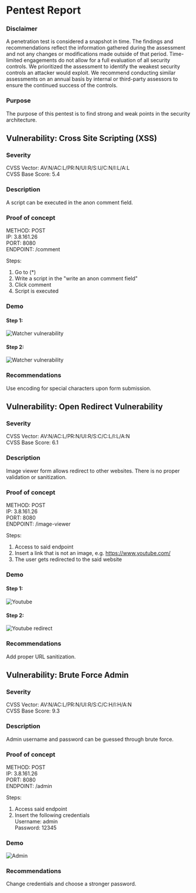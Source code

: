 # Pentest Report

### Disclaimer
A penetration test is considered a snapshot in time. The findings and recommendations reflect the information gathered during the assessment and not any changes or modifications made outside of that period.
Time-limited engagements do not allow for a full evaluation of all security controls. We prioritized the assessment to identify the weakest security controls an attacker would exploit. We recommend conducting similar assessments on an annual basis by internal or third-party assessors to ensure the continued success of the controls.

### Purpose
The purpose of this pentest is to find strong and weak points in the security architecture.

## Vulnerability: Cross Site Scripting (XSS)

### Severity
CVSS Vector: AV:N/AC:L/PR:N/UI:R/S:U/C:N/I:L/A:L <br />
CVSS Base Score: 5.4<br />

### Description
A script can be executed in the anon comment field.

### Proof of concept
METHOD: POST <br />
IP: 3.8.161.26 <br />
PORT: 8080 <br />
ENDPOINT: /comment <br />

Steps: <br />
1. Go to (*)  <br />
2. Write a script in the "write an anon comment field" <br />
3. Click comment <br />
4. Script is executed <br />

### Demo
#### Step 1:
![Watcher vulnerability](./images/alert-script.png)

#### Step 2:
![Watcher vulnerability](./images/alert-result.png)

### Recommendations
Use encoding for special characters upon form submission.<br />

## Vulnerability: Open Redirect Vulnerability

### Severity
CVSS Vector: AV:N/AC:L/PR:N/UI:R/S:C/C:L/I:L/A:N <br />
CVSS Base Score: 6.1 <br />

### Description
Image viewer form allows redirect to other websites. There is no proper validation or sanitization.

### Proof of concept
METHOD: POST <br />
IP: 3.8.161.26 <br />
PORT: 8080 <br />
ENDPOINT: /image-viewer <br />

Steps: <br />
1. Access to said endpoint <br />
2. Insert a link that is not an image, e.g. https://www.youtube.com/ <br />
3. The user gets redirected to the said website <br />

### Demo
#### Step 1:
![Youtube](./images/redirect.png)

#### Step 2:
![Youtube redirect](./images/alert-script.png)

### Recommendations
Add proper URL sanitization.

## Vulnerability: Brute Force Admin

### Severity
CVSS Vector: AV:N/AC:L/PR:N/UI:R/S:C/C:H/I:H/A:N <br />
CVSS Base Score: 9.3 <br />

### Description
Admin username and password can be guessed through brute force.

### Proof of concept
METHOD: POST <br />
IP: 3.8.161.26 <br />
PORT: 8080 <br />
ENDPOINT: /admin <br />

Steps:
1. Access said endpoint <br />
2. Insert the following credentials <br />
   Username: admin <br />
   Password: 12345 <br />

### Demo
![Admin](./images/admin.png)

### Recommendations
Change credentials and choose a stronger password.
